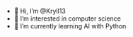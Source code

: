 - 👋 Hi, I’m @Kryll13
- 👀 I’m interested in computer science
- 🌱 I’m currently learning AI with Python


<!---
Kryll13/Kryll13 is a ✨ special ✨ repository because its `README.md` (this file) appears on your GitHub profile.
You can click the Preview link to take a look at your changes.
- 💞️ I’m looking to collaborate on ...
- 📫 How to reach me ...
--->
